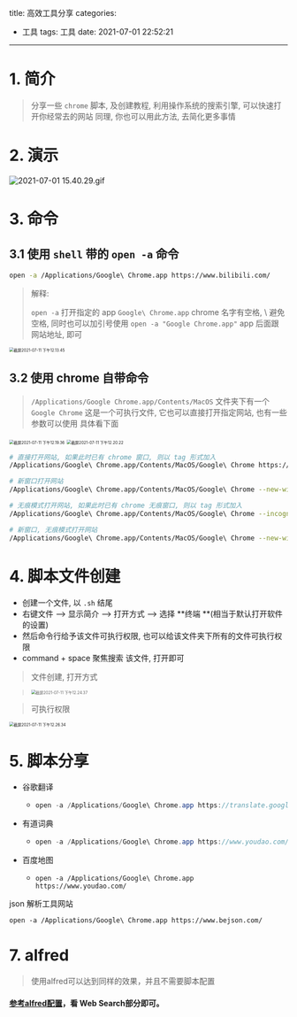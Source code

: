 

title: 高效工具分享
categories:
  - 工具
tags: 工具
date: 2021-07-01 22:52:21
---
# 1. 简介


> 分享一些 `chrome` 脚本, 及创建教程, 
> 利用操作系统的搜索引擎, 可以快速打开你经常去的网站
> 同理, 你也可以用此方法, 去简化更多事情



# 2. 演示


![2021-07-01 15.40.29.gif](https://www.caijy.top//2021-07-01%2015.40.29.gif)

<!--more-->

# 3. 命令


## 3.1 使用 `shell` 带的 `open -a` 命令


```bash
open -a /Applications/Google\ Chrome.app https://www.bilibili.com/
```

> 解释:
>
> `open -a` 打开指定的 app
> `Google\ Chrome.app`
> chrome 名字有空格, \ 避免空格, 同时也可以加引号使用 `open -a "Google Chrome.app"`
> app 后面跟 网站地址, 即可

<img src="https://www.caijy.top//%E6%88%AA%E5%B1%8F2021-07-11%20%E4%B8%8B%E5%8D%8812.13.45.png" alt="截屏2021-07-11 下午12.13.45" style="zoom:50%;" />

## 3.2 使用 chrome 自带命令


> `/Applications/Google Chrome.app/Contents/MacOS` 文件夹下有一个 `Google Chrome`
> 这是一个可执行文件, 它也可以直接打开指定网站, 也有一些参数可以使用
> 具体看下面

<img src="https://www.caijy.top//%E6%88%AA%E5%B1%8F2021-07-11%20%E4%B8%8B%E5%8D%8812.19.36.png" alt="截屏2021-07-11 下午12.19.36" style="zoom:50%;" />

<img src="https://www.caijy.top//%E6%88%AA%E5%B1%8F2021-07-11%20%E4%B8%8B%E5%8D%8812.20.22.png" alt="截屏2021-07-11 下午12.20.22" style="zoom:50%;" />


```bash
# 直接打开网站, 如果此时已有 chrome 窗口, 则以 tag 形式加入
/Applications/Google\ Chrome.app/Contents/MacOS/Google\ Chrome https://www.baidu.com

# 新窗口打开网站
/Applications/Google\ Chrome.app/Contents/MacOS/Google\ Chrome --new-window https://www.baidu.com

# 无痕模式打开网站, 如果此时已有 chrome 无痕窗口, 则以 tag 形式加入
/Applications/Google\ Chrome.app/Contents/MacOS/Google\ Chrome --incognito https://www.baidu.com

# 新窗口, 无痕模式打开网站
/Applications/Google\ Chrome.app/Contents/MacOS/Google\ Chrome --new-window --incognito https://www.baidu.com
```


# 4. 脚本文件创建


- 创建一个文件, 以 `.sh` 结尾
- 右键文件 --> 显示简介 --> 打开方式 --> 选择 **终端 **(相当于默认打开软件的设置)
- 然后命令行给予该文件可执行权限, 也可以给该文件夹下所有的文件可执行权限
- command + space 聚焦搜索 该文件, 打开即可



> 文件创建, 打开方式

><img src="https://www.caijy.top//%E6%88%AA%E5%B1%8F2021-07-11%20%E4%B8%8B%E5%8D%8812.24.37.png" alt="截屏2021-07-11 下午12.24.37" style="zoom:50%;" />


> 可执行权限

<img src="https://www.caijy.top//%E6%88%AA%E5%B1%8F2021-07-11%20%E4%B8%8B%E5%8D%8812.26.34.png" alt="截屏2021-07-11 下午12.26.34" style="zoom:50%;" />


# 5. 脚本分享


- 谷歌翻译
   - ```java
     open -a /Applications/Google\ Chrome.app https://translate.google.cn/
     ```
- 有道词典
   - ```java
     open -a /Applications/Google\ Chrome.app https://www.youdao.com/
     ```
- 百度地图
   - ```
     open -a /Applications/Google\ Chrome.app https://www.youdao.com/
     ```

json 解析工具网站

```
open -a /Applications/Google\ Chrome.app https://www.bejson.com/
```

# 7. alfred


> 使用alfred可以达到同样的效果，并且不需要脚本配置



#### [参考alfred配置](https://www.jianshu.com/p/e9f3352c785f)，看 Web Search部分即可。